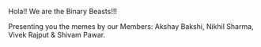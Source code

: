 Hola!! We are the Binary Beasts!!!

Presenting you the memes by our Members:
Akshay Bakshi, 
Nikhil Sharma, 
Vivek Rajput & 
Shivam Pawar.
